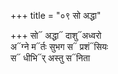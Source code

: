 +++
title = "०९ सो अद्धा"

+++
सो᳓ अद्धा᳓ दाशु᳓अध्वरो  
अ᳓ग्ने म᳓र्तः सुभग स᳓ प्रशं᳓सियः  
स᳓ धीभि᳓र् अस्तु स᳓निता